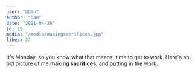 ```yaml
---
user: "@Dan"
author: "Dan"
date: "2021-04-26"
id: 15
media: "/media/makingsacrifices.jpg"
likes: 23
---
```


It's Monday, so you know what that means, time to get to work. Here's an old picture of me <strong>making sacrifices</strong>, and putting in the work.
